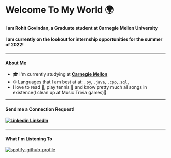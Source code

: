 # Welcome To My World 🌍
#### I am Rohit Govindan, a Graduate student at Carnegie Mellon University

#### I am currently on the lookout for internship opportunities for the summer of 2022!
---
#### About Me
- 🎓 I'm currently studying at **[Carnegie Mellon](https://www.cmu.edu/)**
- ⚙️ Languages that I am best at at: `.py`, `.java`,  `.cpp`,`.sql` ,
- I love to read 📘, play tennis 🎾 and know pretty much all songs in existence(I clean up at Music Trivia games)🎵
---
#### Send me a Connection Request!
#### [![Linkedin](https://i.stack.imgur.com/gVE0j.png) LinkedIn](https://www.linkedin.com/in/rohit-govindan-854425112/)
---
#### What I'm Listening To
[![spotify-github-profile](https://spotify-github-profile.vercel.app/api/view?uid=22mqtd3a4phx4kwzoyckmqlsa&cover_image=true&theme=default)](https://github.com/kittinan/spotify-github-profile)
